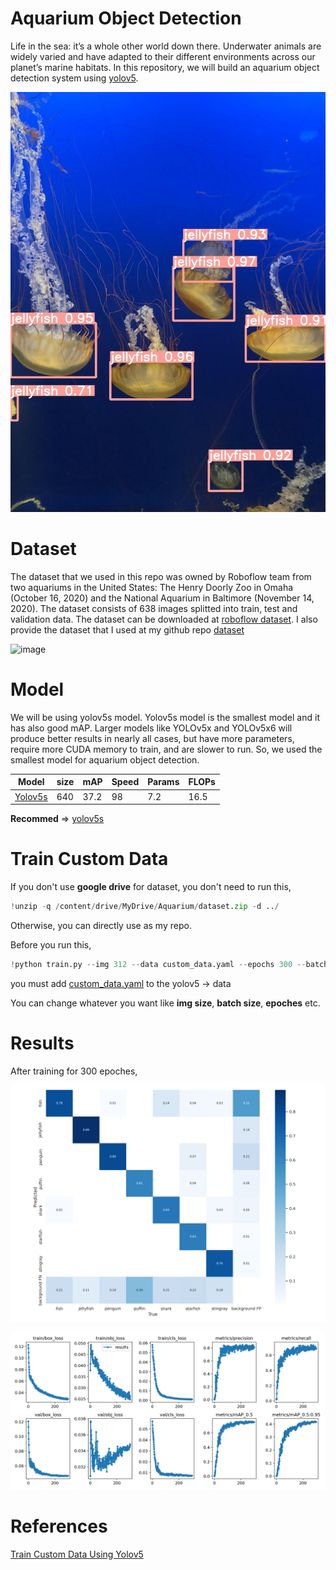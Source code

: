 # Aquarium Object Detection

Life in the sea: it’s a whole other world down there. Underwater animals are widely varied and have adapted to their different environments across our planet’s marine habitats.
In this repository, we will build an aquarium object detection system using [yolov5](https://github.com/ultralytics/yolov5).

![test image](https://github.com/SIRIUS-webkit/aquarium_object_detection/blob/master/assets/test.jpg)

# Dataset

The dataset that we used in this repo was owned by Roboflow team from two aquariums in the United States: The Henry Doorly Zoo in Omaha (October 16, 2020) and the National Aquarium in Baltimore (November 14, 2020). The dataset consists of 638 images splitted into train, test and validation data. The dataset can be downloaded at [roboflow dataset](https://public.roboflow.com/object-detection/aquarium/2).
I also provide the dataset that I used at my github repo [dataset](https://github.com/SIRIUS-webkit/aquarium_object_detection/tree/master/dataset)

![image](https://images.twinkl.co.uk/tw1n/image/private/t_630/u/ux/butterfly-fish_ver_1.jpg)

# Model

We will be using yolov5s model. Yolov5s model is the smallest model and it has also good mAP. Larger models like YOLOv5x and YOLOv5x6 will produce better results in nearly all cases, but have more parameters, require more CUDA memory to train, and are slower to run. So, we used the smallest model for aquarium object detection.

| Model                                                     | size | mAP  | Speed | Params | FLOPs |
| --------------------------------------------------------- | ---- | ---- | ----- | ------ | ----- |
| [Yolov5s](https://github.com/ultralytics/yolov5/releases) | 640  | 37.2 | 98    | 7.2    | 16.5  |

**Recommed** => [yolov5s](https://github.com/ultralytics/yolov5/releases)

# Train Custom Data

If you don't use **google drive** for dataset, you don't need to run this,

```python
!unzip -q /content/drive/MyDrive/Aquarium/dataset.zip -d ../
```

Otherwise, you can directly use as my repo.

Before you run this,

```python
!python train.py --img 312 --data custom_data.yaml --epochs 300 --batch-size 16 --bbox_interval 1 --weights 'yolov5s.pt'
```

you must add [custom_data.yaml](https://github.com/SIRIUS-webkit/aquarium_object_detection/blob/master/custom_data.yaml) to the yolov5 -> data

You can change whatever you want like **img size**, **batch size**, **epoches** etc.

# Results

After training for 300 epoches,

![confusion matrix](https://github.com/SIRIUS-webkit/aquarium_object_detection/blob/master/assets/confusion_matrix.png)

![result](https://github.com/SIRIUS-webkit/aquarium_object_detection/blob/master/assets/results.png)

# References

[Train Custom Data Using Yolov5](https://github.com/ultralytics/yolov5/wiki/Train-Custom-Data)
